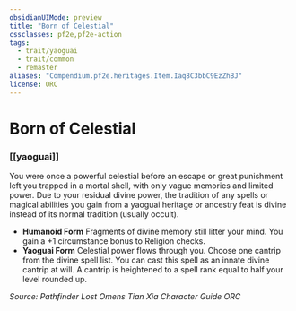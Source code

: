 ```yaml
---
obsidianUIMode: preview
title: "Born of Celestial"
cssclasses: pf2e,pf2e-action
tags:
  - trait/yaoguai
  - trait/common
  - remaster
aliases: "Compendium.pf2e.heritages.Item.Iaq8C3bbC9EzZhBJ"
license: ORC
---
```

# Born of Celestial

### [[yaoguai]]






You were once a powerful celestial before an escape or great punishment left you trapped in a mortal shell, with only vague memories and limited power. Due to your residual divine power, the tradition of any spells or magical abilities you gain from a yaoguai heritage or ancestry feat is divine instead of its normal tradition (usually occult).

*   **Humanoid Form** Fragments of divine memory still litter your mind. You gain a +1 circumstance bonus to Religion checks.
*   **Yaoguai Form** Celestial power flows through you. Choose one cantrip from the divine spell list. You can cast this spell as an innate divine cantrip at will. A cantrip is heightened to a spell rank equal to half your level rounded up.

*Source: Pathfinder Lost Omens Tian Xia Character Guide*
*ORC*